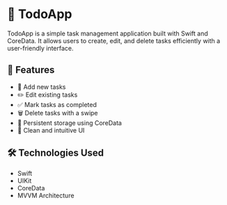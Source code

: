 # 📝 TodoApp

TodoApp is a simple task management application built with Swift and CoreData. It allows users to create, edit, and delete tasks efficiently with a user-friendly interface.

## 🚀 Features
- 📌 Add new tasks
- ✏️ Edit existing tasks
- ✅ Mark tasks as completed
- 🗑️ Delete tasks with a swipe
- 💾 Persistent storage using CoreData
- 🎨 Clean and intuitive UI

## 🛠️ Technologies Used
- Swift
- UIKit
- CoreData
- MVVM Architecture
